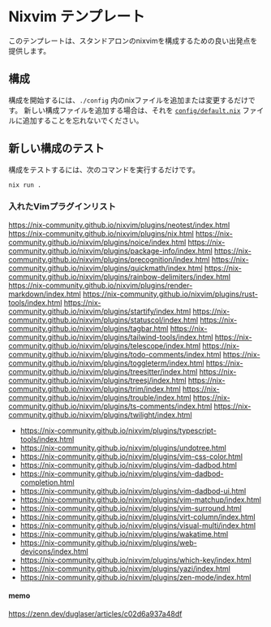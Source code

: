 # Nixvim テンプレート

このテンプレートは、スタンドアロンのnixvimを構成するための良い出発点を提供します。

## 構成

構成を開始するには、`./config` 内のnixファイルを追加または変更するだけです。
新しい構成ファイルを追加する場合は、それを [`config/default.nix`](./config/default.nix) ファイルに追加することを忘れないでください。

## 新しい構成のテスト

構成をテストするには、次のコマンドを実行するだけです。

```
nix run .
```

### 入れたVimプラグインリスト

https://nix-community.github.io/nixvim/plugins/neotest/index.html
https://nix-community.github.io/nixvim/plugins/nix.html
https://nix-community.github.io/nixvim/plugins/noice/index.html
https://nix-community.github.io/nixvim/plugins/package-info/index.html
https://nix-community.github.io/nixvim/plugins/precognition/index.html
https://nix-community.github.io/nixvim/plugins/quickmath/index.html
https://nix-community.github.io/nixvim/plugins/rainbow-delimiters/index.html
https://nix-community.github.io/nixvim/plugins/render-markdown/index.html
https://nix-community.github.io/nixvim/plugins/rust-tools/index.html
https://nix-community.github.io/nixvim/plugins/startify/index.html
https://nix-community.github.io/nixvim/plugins/statuscol/index.html
https://nix-community.github.io/nixvim/plugins/tagbar.html
https://nix-community.github.io/nixvim/plugins/tailwind-tools/index.html
https://nix-community.github.io/nixvim/plugins/telescope/index.html
https://nix-community.github.io/nixvim/plugins/todo-comments/index.html
https://nix-community.github.io/nixvim/plugins/toggleterm/index.html
https://nix-community.github.io/nixvim/plugins/treesitter/index.html
https://nix-community.github.io/nixvim/plugins/treesj/index.html
https://nix-community.github.io/nixvim/plugins/trim/index.html
https://nix-community.github.io/nixvim/plugins/trouble/index.html
https://nix-community.github.io/nixvim/plugins/ts-comments/index.html
https://nix-community.github.io/nixvim/plugins/twilight/index.html
- https://nix-community.github.io/nixvim/plugins/typescript-tools/index.html
- https://nix-community.github.io/nixvim/plugins/undotree.html
- https://nix-community.github.io/nixvim/plugins/vim-css-color.html
- https://nix-community.github.io/nixvim/plugins/vim-dadbod.html
- https://nix-community.github.io/nixvim/plugins/vim-dadbod-completion.html
- https://nix-community.github.io/nixvim/plugins/vim-dadbod-ui.html
- https://nix-community.github.io/nixvim/plugins/vim-matchup/index.html
- https://nix-community.github.io/nixvim/plugins/vim-surround.html
- https://nix-community.github.io/nixvim/plugins/virt-column/index.html
- https://nix-community.github.io/nixvim/plugins/visual-multi/index.html
- https://nix-community.github.io/nixvim/plugins/wakatime.html
- https://nix-community.github.io/nixvim/plugins/web-devicons/index.html
- https://nix-community.github.io/nixvim/plugins/which-key/index.html
- https://nix-community.github.io/nixvim/plugins/yazi/index.html
- https://nix-community.github.io/nixvim/plugins/zen-mode/index.html

#### memo
https://zenn.dev/duglaser/articles/c02d6a937a48df